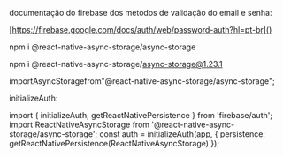 documentação do firebase dos metodos de validação do email e senha:

[https://firebase.google.com/docs/auth/web/password-auth?hl=pt-br]()

npm i @react-native-async-storage/async-storage

npm i @react-native-async-storage/async-storage@1.23.1


importAsyncStoragefrom"@react-native-async-storage/async-storage";

initializeAuth:

import { initializeAuth, getReactNativePersistence } from 'firebase/auth';
import ReactNativeAsyncStorage from '@react-native-async-storage/async-storage';
const auth = initializeAuth(app, {
  persistence: getReactNativePersistence(ReactNativeAsyncStorage)
});
